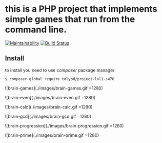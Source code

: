 # this is a PHP project that implements simple games that run from the command line.
[![Maintainability](https://api.codeclimate.com/v1/badges/a99a88d28ad37a79dbf6/maintainability)](https://codeclimate.com/github/codeclimate/codeclimate/maintainability)
[![Build Status](https://travis-ci.org/tolyod/project-lvl1-s470.svg?branch=master)](https://travis-ci.org/tolyod/project-lvl1-s470)
## Install

to install you need to use _composer_ package manager

`$ composer global require tolyod/project-lvl1-s470`

![brain-games](./images/brain-games.gif =1280)

![brain-even](./images/brain-even.gif =1280)

![brain-calc](./images/brain-calc.gif =1280)

![brain-gcd](./images/brain-gcd.gif =1280)

![brain-progression](./images/brain-progression.gif =1280)

![brain-prime](./images/brain-prime.gif =1280)

